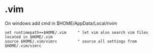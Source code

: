 # .vim

On windows add cmd in $HOME/AppData/Local/nvim

    set runtimepath+=$HOME/.vim     " let vim also search vim files located in $HOME/.vim
    source $HOME/.vim/vimrc         " source all settings from $HOME/.vim/vimrc
